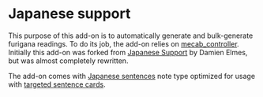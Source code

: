 # Japanese support

This purpose of this add-on is to automatically generate and bulk-generate furigana readings.
To do its job, the add-on relies on
[mecab_controller](https://github.com/Ajatt-Tools/mecab_controller).
Initially this add-on was forked from
[Japanese Support](https://ankiweb.net/shared/info/3918629684)
by Damien Elmes, but was almost completely rewritten.

The add-on comes with
[Japanese sentences](https://ankiweb.net/shared/info/1557722832)
note type optimized for usage with
[targeted sentence cards](https://tatsumoto-ren.github.io/blog/discussing-various-card-templates.html#targeted-sentence-cards-or-mpvacious-cards).
